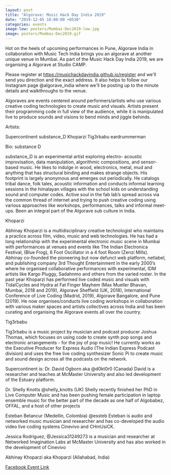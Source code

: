 ```yaml
---
layout: post
title: "Algorave: Music Hack Day India 2019"
date: "2019-12-05 18:00:00 +0530"
categories: events
image-low: posters/Mumbai-Dec2019-low.jpg
image: posters/Mumbai-Dec2019.gif
---
```

Hot on the heels of upcoming performances in Pune, Algorave India in collaboration with Music Tech India brings you an algorave at another unique venue in Mumbai. As part of the Music Hack Day India 2019, we are organising a Algorave at Studio CAMP.

Please register at https://musichackdayindia.github.io/register and we'll send you direction and the exact address. It also helps to follow our Instagram page @algorave_india where we'll be posting up to the minute details and walkthroughs to the venue.

Algoraves are events centered around performers/artists who use various creative coding technologies to create music and visuals. Artists present their programming code in full view of the audience, while it is manipulated live to produce sounds and visions to bend minds and jiggle behinds.

Artists:

Supercontinent
substance_D
Khoparzi
Tig3rbabu
eardrummerman

Bio:
substance D

substance_D is an experimental artist exploring electro- acoustic improvisation, data manipulation, algorithmic compositions, and sensor-based music. He likes to indulge in wood, electronics, metal, mud and anything that has structural binding and makes strange objects. His footprint is largely anonymous and emerges out periodically. He catalogs tribal dance, folk tales, acoustic information and conducts informal learning sessions in the himalayan villages with the school kids on understanding sound and computer codes. Active soul in the fab lab’s spread across via the common thread of internet and trying to push creative coding using various approaches like workshops, performances, talks and informal meet-ups. Been an integral part of the Algorave sub culture in India.

Khoparzi

Abhinay Khoparzi is a multidisciplinary creative technologist who maintains a practice across film, video, music and web technologies. He has had a long relationship with the experimental electronic music scene in Mumbai with performances at venues and events like The Indian Electronica Festival, (Blue Frog), 6 Foot Oscillator in a 4 foot Room (Zenzi Mills). Abhinay co-founded the pioneering but now defunct web platform, netlabel, and publishing company 3rd Thought Entertainment in the early 2000’s where he organised collaborative performances with experimental, IDM artists like Kargo Pluggy, Sadahnmo and others from the varied roster. In the past year Khoparzi has performed live coded music and visuals with TidalCycles and Hydra at Fat Finger Mayhem (Max Mueller Bhavan, Mumbai, 2018 and 2019), Algorave Sheffield (UK, 2018), International Conference of Live Coding (Madrid, 2019), Algorave Bangalore, and Pune (2019). He now organises/conducts live coding workshops in collaboration with various maker spaces and artists collectives across India and has been curating and organising the Algorave events all over the country.

Tig3rbabu

Tig3rbabu is a music project by musician and podcast producer Joshua Thomas, which focuses on using code to create synth pop songs and electronic arrangements - for the joy of pop music! He currently works as the Executive Producer for Express Audio (The Indian Express Podcast division) and uses the free live coding synthesizer Sonic Pi to create music and sound design across all the podcasts on the network.

Supercontinent is:
Dr. David Ogborn aka @d0kt0r0 (Canada) David is a researcher and  teaches at McMaster University and also led development of the Estuary platform.

Dr. Shelly Knotts @shelly_knotts (UK) Shelly recently finished her PhD in Live Computer Music and has been pushing female participation in laptop ensemble music for the better part of the decade as one half of Algobabez, OFFAL, and a host of other projects

Esteban Betancur (Medellin, Colombia) @essteb Esteban is audio and networked music musician and researcher and has co-developed the audio video live coding systems Cinevivo and CHmUsiCK.

Jessica Rodriguez, @Jessica31249273 is a musician and researcher at Networked Imagination Labs at McMaster University and has also worked in the development of Cinevivo

Abhinay Khoparzi aka Khoparzi (Allahabad, India)

[Facebook Event Link](https://www.facebook.com/events/445520229684804/)
